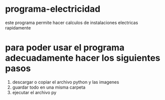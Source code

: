 # programa-electricidad
este programa permite hacer calculos de instalaciones electricas rapidamente
# para poder usar el programa adecuadamente hacer los siguientes pasos
1) descargar o copiar el archivo python y las imagenes
2) guardar todo en una misma carpeta
3) ejecutar el archivo py
